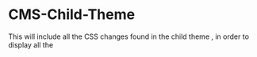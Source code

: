 # CMS-Child-Theme
This will include all the CSS changes found in the child theme , in order to display all the 
